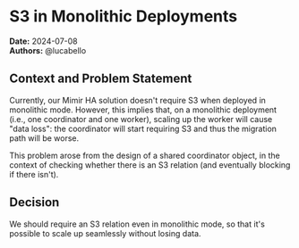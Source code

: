 # S3 in Monolithic Deployments
**Date:** 2024-07-08<br/>
**Authors:** @lucabello

## Context and Problem Statement
Currently, our Mimir HA solution doesn't require S3 when deployed in monolithic mode. However, this implies that, on a monolithic deployment (i.e., one coordinator and one worker), scaling up the worker will cause "data loss": the coordinator will start requiring S3 and thus the migration path will be worse.

This problem arose from the design of a shared coordinator object, in the context of checking whether there is an S3 relation (and eventually blocking if there isn't).

## Decision

We should require an S3 relation even in monolithic mode, so that it's possible to scale up seamlessly without losing data.
